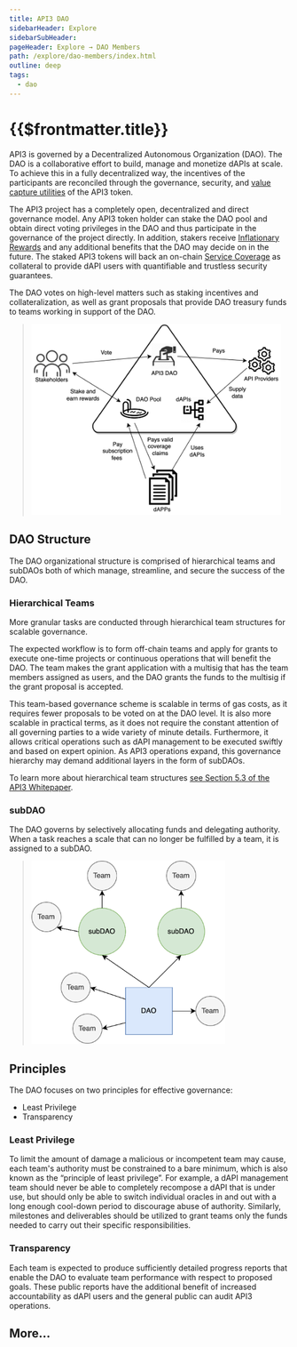 ```yaml
---
title: API3 DAO
sidebarHeader: Explore
sidebarSubHeader:
pageHeader: Explore → DAO Members
path: /explore/dao-members/index.html
outline: deep
tags:
  - dao
---
```


<PageHeader/>

# {{$frontmatter.title}}

API3 is governed by a Decentralized Autonomous Organization (DAO). The DAO is a
collaborative effort to build, manage and monetize dAPIs at scale. To achieve
this in a fully decentralized way, the incentives of the participants are
reconciled through the governance, security, and
[value capture utilities](dao-pool.md#token-utilities) of the API3 token.

The API3 project has a completely open, decentralized and direct governance
model. Any API3 token holder can stake the DAO pool and obtain direct voting
privileges in the DAO and thus participate in the governance of the project
directly. In addition, stakers receive
[Inflationary Rewards](dao-pool.md#inflationary-rewards) and any additional
benefits that the DAO may decide on in the future. The staked API3 tokens will
back an on-chain [Service Coverage](./dao-pool.md#service-coverage) as
collateral to provide dAPI users with quantifiable and trustless security
guarantees.

The DAO votes on high-level matters such as staking incentives and
collateralization, as well as grant proposals that provide DAO treasury funds to
teams working in support of the DAO.

> <img src="../assets/images/dao.png" width="450"/>

## DAO Structure

The DAO organizational structure is comprised of hierarchical teams and subDAOs
both of which manage, streamline, and secure the success of the DAO.

### Hierarchical Teams

More granular tasks are conducted through hierarchical team structures for
scalable governance.

The expected workflow is to form off-chain teams and apply for grants to execute
one-time projects or continuous operations that will benefit the DAO. The team
makes the grant application with a multisig that has the team members assigned
as users, and the DAO grants the funds to the multisig if the grant proposal is
accepted.

This team-based governance scheme is scalable in terms of gas costs, as it
requires fewer proposals to be voted on at the DAO level. It is also more
scalable in practical terms, as it does not require the constant attention of
all governing parties to a wide variety of minute details. Furthermore, it
allows critical operations such as dAPI management to be executed swiftly and
based on expert opinion. As API3 operations expand, this governance hierarchy
may demand additional layers in the form of subDAOs.

To learn more about hierarchical team structures
<a href="/api3-whitepaper-v1.0.3.pdf#page=22" target="_blank"> see Section 5.3
of the API3 Whitepaper</a>.

### subDAO

The DAO governs by selectively allocating funds and delegating authority. When a
task reaches a scale that can no longer be fulfilled by a team, it is assigned
to a subDAO.

> <img src="../assets/images/dao-subdao-teams.png" width="350"/>

## Principles

The DAO focuses on two principles for effective governance:

- Least Privilege
- Transparency

### Least Privilege

To limit the amount of damage a malicious or incompetent team may cause, each
team's authority must be constrained to a bare minimum, which is also known as
the “principle of least privilege”. For example, a dAPI management team should
never be able to completely recompose a dAPI that is under use, but should only
be able to switch individual oracles in and out with a long enough cool-down
period to discourage abuse of authority. Similarly, milestones and deliverables
should be utilized to grant teams only the funds needed to carry out their
specific responsibilities.

### Transparency

Each team is expected to produce sufficiently detailed progress reports that
enable the DAO to evaluate team performance with respect to proposed goals.
These public reports have the additional benefit of increased accountability as
dAPI users and the general public can audit API3 operations.

## More...

